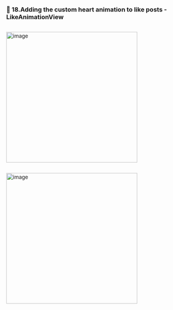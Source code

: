 ### 🔷 18.Adding the custom heart animation to like posts - LikeAnimationView

```swift

```

<img width="350" alt="image" src="">

```swift

```

<img width="350" alt="image" src="">
